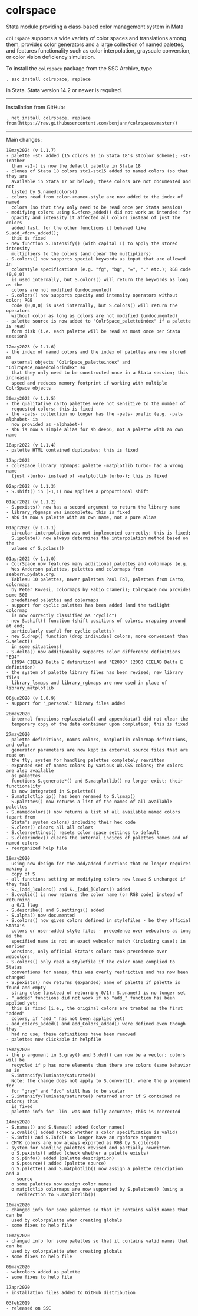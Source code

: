 # colrspace

Stata module providing a class-based color management system in Mata

`colrspace` supports a wide variety of color spaces and translations
among them, provides color generators and a large collection of named palettes,
and features functionality such as color interpolation, grayscale conversion,
or color vision deficiency simulation.

To install the `colrspace` package from the SSC Archive, type

    . ssc install colrspace, replace

in Stata. Stata version 14.2 or newer is required.

---

Installation from GitHub:

    . net install colrspace, replace from(https://raw.githubusercontent.com/benjann/colrspace/master/)

---

Main changes:

    19may2024 (v 1.1.7)
    - palette -st- added (15 colors as in Stata 18's stcolor scheme); -st- (rather
      than -s2-) is now the default palette in Stata 18
    - clones of Stata 18 colors stc1-stc15 added to named colors (so that they are
      available in Stata 17 or below); these colors are not documented and not
      listed by S.namedcolors()
    - colors read from color-<name>.style are now added to the index of named
      colors (so that they only need to be read once per Stata session)
    - modifying colors using S.<fcn>_added() did not work as intended: for
      opacity and intensity it affected all colors instead of just the colors
      added last, for the other functions it behaved like S.add_<fcn>_added();
      this is fixed
    - new function S.Intensify() (with capital I) to apply the stored intensity
      multipliers to the colors (and clear the multipliers)
    - S.colors() now supports special keywords as input that are allowed in
      colorstyle specifications (e.g. "fg", "bg", "=", "." etc.); RGB code (0,0,0)
      is used internally, but S.colors() will return the keywords as long as the
      colors are not modified (undocumented)
    - S.colors() now supports opacity and intensity operators without color; RGB
      code (0,0,0) is used internally, but S.colors() will return the operators
      without color as long as colors are not modified (undocumented)
    - palette source is now added to "ColrSpace_paletteindex" if a palette is read
      form disk (i.e. each palette will be read at most once per Stata session)

    12may2023 (v 1.1.6)
    - the index of named colors and the index of palettes are now stored as
      external objects "ColrSpace_paletteindex" and "ColrSpace_namedcolorindex" so
      that they only need to be constructed once in a Stata session; this increases
      speed and reduces memory footprint if working with multiple ColrSpace objects

    30may2022 (v 1.1.5)
    - the qualitative carto palettes were not sensitive to the number of
      requested colors; this is fixed
    - the -pals- collection no longer has the -pals- prefix (e.g. -pals alphabet- is
      now provided as -alphabet-)
    - sb6 is now a simple alias for sb deep6, not a palette with an own name

    18apr2022 (v 1.1.4)
    - palette HTML contained duplicates; this is fixed

    17apr2022
    - colrspace_library_rgbmaps: palette -matplotlib turbo- had a wrong name
      (just -turbo- instead of -matplotlib turbo-); this is fixed

    02apr2022 (v 1.1.3)
    - S.shift() in (-1,1) now applies a proportional shift

    01apr2022 (v 1.1.2)
    - S.pexists() now has a second argument to return the library name
    - library_rbgmaps was incomplete; this is fixed
    - sb6 is now a palette with an own name, not a pure alias

    01apr2022 (v 1.1.1)
    - circular interpolation was not implemented correctly; this is fixed;
      S.ipolate() now always determines the interpolation method based on the
      values of S.pclass()

    01apr2022 (v 1.1.0)
    - ColrSpace now features many additional palettes and colormaps (e.g. 
      Wes Anderson palettes, palettes and colormaps from seaborn.pydata.org,
      Tableau 10 palettes, newer palettes Paul Tol, palettes from Carto, colormaps
      by Peter Kovesi, colormaps by Fabio Crameri); ColrSpace now provides some 500
      predefined palettes and colormaps
    - support for cyclic palettes has been added (and the twilight colormap
      is now correctly classified as "cyclic")
    - new S.shift() function (shift positions of colors, wrapping around at end;
      particularly useful for cyclic paletts)
    - new S.drop() function (drop individual colors; more convenient than S.select()
      in some situations)
    - S.delta() now additionally supports color difference definitions "E94"
      (1994 CIELAB Delta E definition) and "E2000" (2000 CIELAB Delta E definition)
    - the system of palette library files has been revised; new library files
      library_lsmaps and library_rgbmaps are now used in place of library_matplotlib

    06jun2020 (v 1.0.9)
    - support for "_personal" library files added
    
    28may2020
    - internal functions replacedata() and appenddata() did not clear the
      temporary copy of the data container upon completion; this is fixed
    
    27may2020
    - palette definitions, names colors, matplotlib colormap definitions, and color
      generator parameters are now kept in external source files that are read on
      the fly; system for handling palettes completely rewritten
    - expanded set of names colors by various W3.CSS colors; the colors are also available
      as palettes
    - functions S.generate*() and S.matplotlib() no longer exist; their functionality
      is now integrated in S.palette()
    - S.matplotlib_ip() has been renamed to S.lsmap()
    - S.palettes() now returns a list of the names of all available palettes
    - S.namedcolors() now returns a list of all available named colors (apart from
      Stata's system colors) including their hex code
    - S.clear() clears all all colors
    - S.clearsettings() resets color space settings to default
    - S.clearindex() clears the internal indices of palettes names and of named colors
    - reorganized help file
    
    19may2020
    - using new design for the add/added functions that no longer requires making a 
      copy of S
    - all functions setting or modifying colors now leave S unchanged if they fail
    - S._[add_]colors() and S._[add_]Colors() added
    - S.cvalid() is now returns the color name (or RGB code) instead of returning 
      a 0/1 flag
    - S.describe() and S.settings() added
    - S.alpha() now documented
    - S.colors() now gives colors defined in stylefiles - be they official Stata's
      colors or user-added style files - precedence over webcolors as long as the
      specified name is not an exact webcolor match (including case); in earlier
      versions, only official Stata's colors took precedence over webcolors
    - S.colors() only read a stylefile if the color name complied to Statas 
      conventions for names; this was overly restrictive and has now been changed
    - S.pexists() now returns (expanded) name of palette if palette is found and empty 
      string else (instead of returning 0/1); S.pname() is no longer set
    - "_added" functions did not work if no "add_" function has been applied yet; 
      this is fixed (i.e., the original colors are treated as the first "added" 
      colors, if "add_" has not been applied yet)
    - add_colors_added() and add_Colors_added() were defined even though they
      had no use; these definitions have been removed
    - palettes now clickable in helpfile
    
    15may2020
    - the p argument in S.gray() and S.dvd() can now be a vector; colors will be 
      recycled if p has more elements than there are colors (same behavior as in
      S.intensify/luminate/saturate())
      Note: the change does not apply to S.convert(), where the p argument for
      for "gray" and "dvd" still has to be scalar 
    - S.intensify/luminate/saturate() returned error if S contained no colors; this
      is fixed
    - palette info for -lin- was not fully accurate; this is corrected
    
    14may2020
    - S.names() and S.Names() added (color names)
    - S.cvalid() added (check whether a color specification is valid)
    - S.info() and S.Info() no longer have an rgbforce argument
    - CMYK colors are now always exported as RGB by S.colors()
    - system for handling palettes revised and partially rewritten
      o S.pexists() added (check whether a palette exists)
      o S.pinfo() added (palette description)
      o S.psource() added (palette source)
      o S.palette() and S.matplotlib() now assign a palette description and a
        source
      o some palettes now assign color names
      o matplotlib colormaps are now supported by S.palettes() (using a
        redirection to S.matplotlib())
    
    10may2020
    - changed info for some palettes so that it contains valid names that can be
      used by colorpalette when creating globals
    - some fixes to help file
    
    10may2020
    - changed info for some palettes so that it contains valid names that can be
      used by colorpalette when creating globals
    - some fixes to help file
    
    09may2020
    - webcolors added as palette
    - some fixes to help file
    
    17apr2020
    - installation files added to GitHub distribution
    
    03feb2019
    - released on SSC
